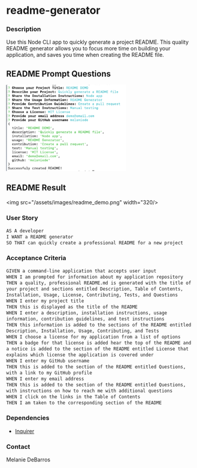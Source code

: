 # readme-generator

### Description
Use this Node CLI app to quickly generate a project README. This quality README generator allows you to focus more time on building your application, and saves you time when creating the README file.

## README Prompt Questions
<img src="/assets/images/readme_questions.png" width="320"/>

## README Result
<img src="/assets/images/readme_demo.png" width="320/>

### User Story
```
AS A developer
I WANT a README generator
SO THAT can quickly create a professional README for a new project
```

### Acceptance Criteria
```
GIVEN a command-line application that accepts user input
WHEN I am prompted for information about my application repository
THEN a quality, professional README.md is generated with the title of your project and sections entitled Description, Table of Contents, Installation, Usage, License, Contributing, Tests, and Questions
WHEN I enter my project title
THEN this is displayed as the title of the README
WHEN I enter a description, installation instructions, usage information, contribution guidelines, and test instructions
THEN this information is added to the sections of the README entitled Description, Installation, Usage, Contributing, and Tests
WHEN I choose a license for my application from a list of options
THEN a badge for that license is added hear the top of the README and a notice is added to the section of the README entitled License that explains which license the application is covered under
WHEN I enter my GitHub username
THEN this is added to the section of the README entitled Questions, with a link to my GitHub profile
WHEN I enter my email address
THEN this is added to the section of the README entitled Questions, with instructions on how to reach me with additional questions
WHEN I click on the links in the Table of Contents
THEN I am taken to the corresponding section of the README
```

### Dependencies
* [Inquirer](https://www.npmjs.com/package/inquirer)

### Contact
Melanie DeBarros